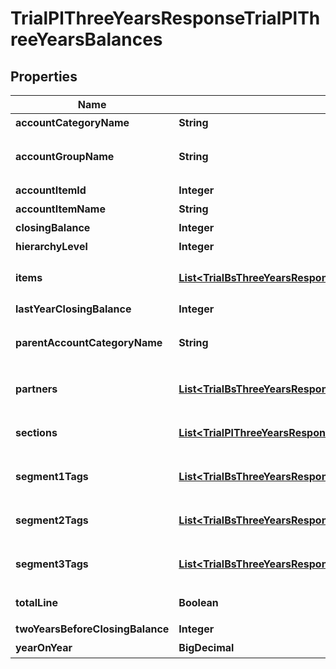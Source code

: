 

# TrialPlThreeYearsResponseTrialPlThreeYearsBalances


## Properties

Name | Type | Description | Notes
------------ | ------------- | ------------- | -------------
**accountCategoryName** | **String** | 勘定科目カテゴリー名 |  [optional]
**accountGroupName** | **String** | 決算書表示名(account_item_display_type:group指定時に決算書表示名の時のみ含まれる) |  [optional]
**accountItemId** | **Integer** | 勘定科目ID(勘定科目の時のみ含まれる) |  [optional]
**accountItemName** | **String** | 勘定科目名(勘定科目の時のみ含まれる) |  [optional]
**closingBalance** | **Integer** | 期末残高 |  [optional]
**hierarchyLevel** | **Integer** | 階層レベル |  [optional]
**items** | [**List&lt;TrialBsThreeYearsResponseTrialBsThreeYearsItems&gt;**](TrialBsThreeYearsResponseTrialBsThreeYearsItems.md) | breakdown_display_type:item, account_item_display_type:account_item指定時のみ含まれる |  [optional]
**lastYearClosingBalance** | **Integer** | 前年度期末残高 |  [optional]
**parentAccountCategoryName** | **String** | 上位勘定科目カテゴリー名(勘定科目カテゴリーの時のみ、上層が存在する場合含まれる) |  [optional]
**partners** | [**List&lt;TrialBsThreeYearsResponseTrialBsThreeYearsPartners&gt;**](TrialBsThreeYearsResponseTrialBsThreeYearsPartners.md) | breakdown_display_type:partner, account_item_display_type:account_item指定時のみ含まれる |  [optional]
**sections** | [**List&lt;TrialPlThreeYearsResponseTrialPlThreeYearsSections&gt;**](TrialPlThreeYearsResponseTrialPlThreeYearsSections.md) | breakdown_display_type:section, account_item_display_type:account_item指定時のみ含まれる |  [optional]
**segment1Tags** | [**List&lt;TrialBsThreeYearsResponseTrialBsThreeYearsSegment1Tags&gt;**](TrialBsThreeYearsResponseTrialBsThreeYearsSegment1Tags.md) | breakdown_display_type:segment_1_tag, account_item_display_type:account_item指定時のみ含まれる |  [optional]
**segment2Tags** | [**List&lt;TrialBsThreeYearsResponseTrialBsThreeYearsSegment2Tags&gt;**](TrialBsThreeYearsResponseTrialBsThreeYearsSegment2Tags.md) | breakdown_display_type:segment_2_tag, account_item_display_type:account_item指定時のみ含まれる |  [optional]
**segment3Tags** | [**List&lt;TrialBsThreeYearsResponseTrialBsThreeYearsSegment3Tags&gt;**](TrialBsThreeYearsResponseTrialBsThreeYearsSegment3Tags.md) | breakdown_display_type:segment_3_tag, account_item_display_type:account_item指定時のみ含まれる |  [optional]
**totalLine** | **Boolean** | 合計行(勘定科目カテゴリーの時のみ含まれる) |  [optional]
**twoYearsBeforeClosingBalance** | **Integer** | 前々年度期末残高 |  [optional]
**yearOnYear** | **BigDecimal** | 前年比 |  [optional]



